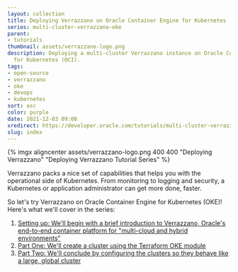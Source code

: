 ```yaml
---
layout: collection
title: Deploying Verrazzano on Oracle Container Engine for Kubernetes
series: multi-cluster-verrazzano-oke
parent:
- tutorials
thumbnail: assets/verrazzano-logo.png
description: Deploying a multi-cluster Verrazzano instance on Oracle Container Engine
  for Kubernetes (OCI).
tags:
- open-source
- verrazzano
- oke
- devops
- kubernetes
sort: asc
color: purple
date: 2021-12-03 09:00
xredirect: https://developer.oracle.com/tutorials/multi-cluster-verrazzano-oke/
slug: index
---
```


{% imgx aligncenter assets/verrazzano-logo.png 400 400 "Deploying Verrazzano" "Deploying Verrazzano Tutorial Series" %}

Verrazzano packs a nice set of capabilities that helps you with the operational side of Kubernetes. From monitoring to logging and security, a Kubernetes or application administrator can get more done, faster.

So let's try Verrazzano on Oracle Container Engine for Kubernetes (OKE)!  Here's what we'll cover in the series:

1. [Setting up: We'll begin with a brief introduction to Verrazzano, Oracle's end-to-end container platform for "multi-cloud and hybrid environments"](1-deploying-verrazzano-on-oke)
2. [Part One: We'll create a cluster using the Terraform OKE module](2-deploy-multi-cluster-verrazzano-oke)
3. [Part Two: We'll conclude by configuring the clusters so they behave like a large, global cluster](3-deploy-multi-cluster-verrazzano-oke)
